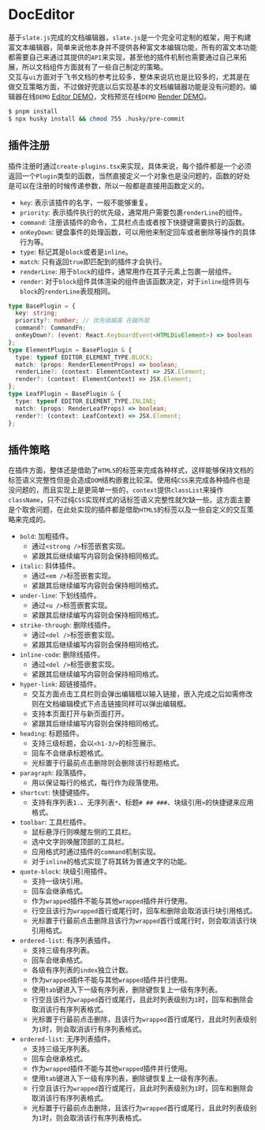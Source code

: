 # DocEditor
基于`slate.js`完成的文档编辑器，`slate.js`是一个完全可定制的框架，用于构建富文本编辑器，简单来说他本身并不提供各种富文本编辑功能，所有的富文本功能都需要自己来通过其提供的`API`来实现，甚至他的插件机制也需要通过自己来拓展，所以文档组件方面就有了一些自己制定的策略。  
交互与`ui`方面对于飞书文档的参考比较多，整体来说坑也是比较多的，尤其是在做交互策略方面，不过做好兜底以后实现基本的文档编辑器功能是没有问题的。编辑器在线`DEMO` [Editor DEMO](https://windrunnermax.github.io/doceditor)，文档预览在线`DEMO` [Render DEMO](https://windrunnermax.github.io/doceditor/render)。  
  

```bash
$ pnpm install
$ npx husky install && chmod 755 .husky/pre-commit
```

## 插件注册
插件注册时通过`create-plugins.tsx`来实现，具体来说，每个插件都是一个必须返回一个`Plugin`类型的函数，当然直接定义一个对象也是没问题的，函数的好处是可以在注册的时候传递参数，所以一般都是直接用函数定义的。

* `key`: 表示该插件的名字，一般不能够重复。
* `priority`: 表示插件执行的优先级，通常用户需要包裹`renderLine`的组件。
* `command`: 注册该插件的命令，工具栏点击或者按下快捷键需要执行的函数。
* `onKeyDown`: 键盘事件的处理函数，可以用他来制定回车或者删除等操作的具体行为等。
* `type`: 标记其是`block`或者是`inline`。
* `match`: 只有返回`true`即匹配到的插件才会执行。
* `renderLine`: 用于`block`的组件，通常用作在其子元素上包裹一层组件。
* `render`: 对于`block`组件具体渲染的组件由该函数决定，对于`inline`组件则与`block`的`renderLine`表现相同。


```typescript
type BasePlugin = {
  key: string;
  priority?: number; // 优先级越高 在越外层
  command?: CommandFn;
  onKeyDown?: (event: React.KeyboardEvent<HTMLDivElement>) => boolean | void;
};
type ElementPlugin = BasePlugin & {
  type: typeof EDITOR_ELEMENT_TYPE.BLOCK;
  match: (props: RenderElementProps) => boolean;
  renderLine?: (context: ElementContext) => JSX.Element;
  render?: (context: ElementContext) => JSX.Element;
};
type LeafPlugin = BasePlugin & {
  type: typeof EDITOR_ELEMENT_TYPE.INLINE;
  match: (props: RenderLeafProps) => boolean;
  render?: (context: LeafContext) => JSX.Element;
};
```
## 插件策略
在插件方面，整体还是借助了`HTML5`的标签来完成各种样式，这样能够保持文档的标签语义完整性但是会造成`DOM`结构嵌套比较深。使用纯`CSS`来完成各种插件也是没问题的，而且实现上是更简单一些的，`context`提供`classList`来操作`className`，只不过纯`CSS`实现样式的话标签语义完整性就欠缺一些。这方面主要是个取舍问题，在此处实现的插件都是借助`HTML5`的标签以及一些自定义的交互策略来完成的。

* `bold`: 加粗插件。
    * 通过`<strong />`标签嵌套实现。
    * 紧跟其后继续编写内容则会保持相同格式。
* `italic`: 斜体插件。
    * 通过`<em />`标签嵌套实现。
    * 紧跟其后继续编写内容则会保持相同格式。
* `under-line`: 下划线插件。
    * 通过`<u />`标签嵌套实现。
    * 紧跟其后继续编写内容则会保持相同格式。
* `strike-through`: 删除线插件。
    * 通过`<del />`标签嵌套实现。
    * 紧跟其后继续编写内容则会保持相同格式。
* `inline-code`: 删除线插件。
    * 通过`<del />`标签嵌套实现。
    * 紧跟其后继续编写内容则会保持相同格式。
* `hyper-link`: 超链接插件。
    * 交互方面点击工具栏则会弹出编辑框以输入链接，嵌入完成之后如需修改则在文档编辑模式下点击链接同样可以弹出编辑框。
    * 支持本页面打开与新页面打开。
    * 紧跟其后继续编写内容则会保持相同格式。
* `heading`: 标题插件。
    * 支持三级标题，会以`<h1-3/>`的标签展示。
    * 回车不会继承标题格式。
    * 光标置于行最前点击删除则会删除该行标题格式。
* `paragraph`: 段落插件。
    * 用以保证每行的格式，每行作为段落使用。
* `shortcut`: 快捷键插件。
    * 支持有序列表`1.`、无序列表`*`、标题`# ## ###`、块级引用`>`的快捷键来应用格式。
* `toolbar`: 工具栏插件。
    * 鼠标悬浮行则唤醒左侧的工具栏。
    * 选中文字则唤醒顶部的工具栏。
    * 应用格式时通过插件的`command`机制实现。
    * 对于`inline`的格式实现了将其转为普通文字的功能。
* `quote-block`: 块级引用插件。
    * 支持一级块引用。
    * 回车会继承格式。
    * 作为`wrapped`插件不能与其他`wrapped`插件并行使用。
    * 行空且该行为`wrapped`首行或尾行时，回车和删除会取消该行块引用格式。
    * 光标置于行最前点击删除且该行为`wrapped`首行或尾行时，则会取消该行块引用格式。
* `ordered-list`: 有序列表插件。
    * 支持三级有序列表。
    * 回车会继承格式。
    * 各级有序列表的`index`独立计数。
    * 作为`wrapped`插件不能与其他`wrapped`插件并行使用。
    * 使用`tab`键进入下一级有序列表，删除键恢复上一级有序列表。
    * 行空且该行为`wrapped`首行或尾行，且此时列表级别为`1`时，回车和删除会取消该行有序列表格式。
    * 光标置于行最前点击删除，且该行为`wrapped`首行或尾行，且此时列表级别为`1`时，则会取消该行有序列表格式。
* `ordered-list`: 无序列表插件。
    * 支持三级无序列表。
    * 回车会继承格式。
    * 作为`wrapped`插件不能与其他`wrapped`插件并行使用。
    * 使用`tab`键进入下一级有序列表，删除键恢复上一级有序列表。
    * 行空且该行为`wrapped`首行或尾行，且此时列表级别为`1`时，回车和删除会取消该行有序列表格式。
    * 光标置于行最前点击删除，且该行为`wrapped`首行或尾行，且此时列表级别为`1`时，则会取消该行有序列表格式。
